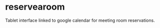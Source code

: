 reservearoom
============

Tablet interface linked to google calendar for meeting room reservations.
